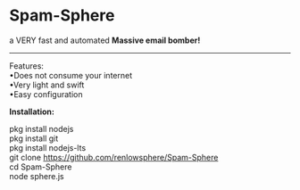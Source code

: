 # Spam-Sphere
a VERY fast and automated <b>Massive email bomber! </b>
<br><hr>
Features:<br>
•Does not consume your internet<br>
•Very light and swift <br>
•Easy configuration
<br>

<b>Installation:</b>

pkg install nodejs<br>
pkg install git <br>
pkg install nodejs-lts <br>
git clone https://github.com/renlowsphere/Spam-Sphere <br>
cd Spam-Sphere<br>
node sphere.js
